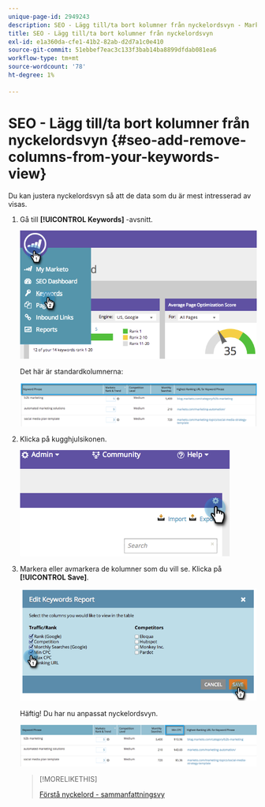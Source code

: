 ```yaml
---
unique-page-id: 2949243
description: SEO - Lägg till/ta bort kolumner från nyckelordsvyn - Marketo Docs - produktdokumentation
title: SEO - Lägg till/ta bort kolumner från nyckelordsvyn
exl-id: e1a360da-cfe1-41b2-82ab-d2d7a1c0e410
source-git-commit: 51ebbef7eac3c133f3bab14ba8899dfdab081ea6
workflow-type: tm+mt
source-wordcount: '78'
ht-degree: 1%

---
```


# SEO - Lägg till/ta bort kolumner från nyckelordsvyn {#seo-add-remove-columns-from-your-keywords-view}

Du kan justera nyckelordsvyn så att de data som du är mest intresserad av visas.

1. Gå till **[!UICONTROL Keywords]** -avsnitt.

   ![](assets/image2014-9-18-13-3a37-3a31.png)

   Det här är standardkolumnerna:

   ![](assets/image2014-9-18-13-3a37-3a36.png)

1. Klicka på kugghjulsikonen.

   ![](assets/image2014-9-18-13-3a37-3a39.png)

1. Markera eller avmarkera de kolumner som du vill se. Klicka på **[!UICONTROL Save]**.

   ![](assets/image2014-9-18-13-3a37-3a42.png)

   Häftig! Du har nu anpassat nyckelordsvyn.

   ![](assets/image2014-9-18-13-3a37-3a46.png)

   >[!MORELIKETHIS]
   >
   >[Förstå nyckelord - sammanfattningsvy](/help/marketo/product-docs/additional-apps/seo/keywords/seo-understanding-keywords.md)
